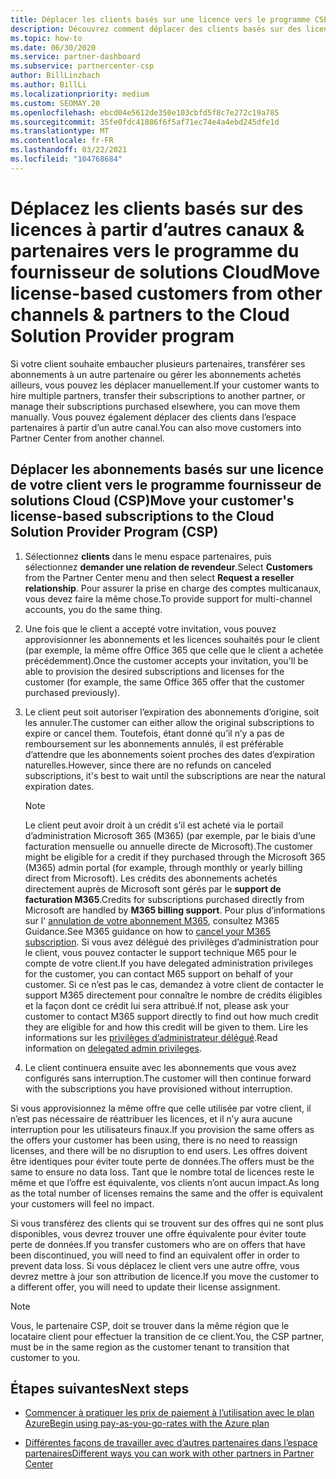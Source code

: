 ```yaml
---
title: Déplacer les clients basés sur une licence vers le programme CSP
description: Découvrez comment déplacer des clients basés sur des licences à partir d’autres canaux ou d’un autre partenaire dans le programme du fournisseur de solutions Cloud (CSP) dans l’espace partenaires.
ms.topic: how-to
ms.date: 06/30/2020
ms.service: partner-dashboard
ms.subservice: partnercenter-csp
author: BillLinzbach
ms.author: BillLi
ms.localizationpriority: medium
ms.custom: SEOMAY.20
ms.openlocfilehash: ebcd04e5612de350e103cbfd5f8c7e272c19a785
ms.sourcegitcommit: 35fe0fdc41886f6f5af71ec74e4a4ebd245dfe1d
ms.translationtype: MT
ms.contentlocale: fr-FR
ms.lasthandoff: 03/22/2021
ms.locfileid: "104768684"
---
```

# <a name="move-license-based-customers-from-other-channels--partners-to-the-cloud-solution-provider-program"></a><span data-ttu-id="cbc43-103">Déplacez les clients basés sur des licences à partir d’autres canaux & partenaires vers le programme du fournisseur de solutions Cloud</span><span class="sxs-lookup"><span data-stu-id="cbc43-103">Move license-based customers from other channels & partners to the Cloud Solution Provider program</span></span>

<span data-ttu-id="cbc43-104">Si votre client souhaite embaucher plusieurs partenaires, transférer ses abonnements à un autre partenaire ou gérer les abonnements achetés ailleurs, vous pouvez les déplacer manuellement.</span><span class="sxs-lookup"><span data-stu-id="cbc43-104">If your customer wants to hire multiple partners, transfer their subscriptions to another partner, or manage their subscriptions purchased elsewhere, you can move them manually.</span></span> <span data-ttu-id="cbc43-105">Vous pouvez également déplacer des clients dans l’espace partenaires à partir d’un autre canal.</span><span class="sxs-lookup"><span data-stu-id="cbc43-105">You can also move customers into Partner Center from another channel.</span></span>

## <a name="move-your-customers-license-based-subscriptions-to-the-cloud-solution-provider-program-csp"></a><span data-ttu-id="cbc43-106">Déplacer les abonnements basés sur une licence de votre client vers le programme fournisseur de solutions Cloud (CSP)</span><span class="sxs-lookup"><span data-stu-id="cbc43-106">Move your customer's license-based subscriptions to the Cloud Solution Provider Program (CSP)</span></span>

1. <span data-ttu-id="cbc43-107">Sélectionnez **clients** dans le menu espace partenaires, puis sélectionnez **demander une relation de revendeur**.</span><span class="sxs-lookup"><span data-stu-id="cbc43-107">Select **Customers** from the Partner Center menu and then select **Request a reseller relationship**.</span></span> <span data-ttu-id="cbc43-108">Pour assurer la prise en charge des comptes multicanaux, vous devez faire la même chose.</span><span class="sxs-lookup"><span data-stu-id="cbc43-108">To provide support for multi-channel accounts, you do the same thing.</span></span>

2. <span data-ttu-id="cbc43-109">Une fois que le client a accepté votre invitation, vous pouvez approvisionner les abonnements et les licences souhaités pour le client (par exemple, la même offre Office 365 que celle que le client a achetée précédemment).</span><span class="sxs-lookup"><span data-stu-id="cbc43-109">Once the customer accepts your invitation, you'll be able to provision the desired subscriptions and licenses for the customer (for example, the same Office 365 offer that the customer purchased previously).</span></span>

3. <span data-ttu-id="cbc43-110">Le client peut soit autoriser l’expiration des abonnements d’origine, soit les annuler.</span><span class="sxs-lookup"><span data-stu-id="cbc43-110">The customer can either allow the original subscriptions to expire or cancel them.</span></span> <span data-ttu-id="cbc43-111">Toutefois, étant donné qu’il n’y a pas de remboursement sur les abonnements annulés, il est préférable d’attendre que les abonnements soient proches des dates d’expiration naturelles.</span><span class="sxs-lookup"><span data-stu-id="cbc43-111">However, since there are no refunds on canceled subscriptions, it's best to wait until the  subscriptions are near the natural expiration dates.</span></span>


   >[!NOTE]
   ><span data-ttu-id="cbc43-112">Le client peut avoir droit à un crédit s’il est acheté via le portail d’administration Microsoft 365 (M365) (par exemple, par le biais d’une facturation mensuelle ou annuelle directe de Microsoft).</span><span class="sxs-lookup"><span data-stu-id="cbc43-112">The customer might be eligible for a credit if they purchased through the Microsoft 365 (M365) admin portal (for example, through monthly or yearly billing direct from Microsoft).</span></span> <span data-ttu-id="cbc43-113">Les crédits des abonnements achetés directement auprès de Microsoft sont gérés par le **support de facturation M365**.</span><span class="sxs-lookup"><span data-stu-id="cbc43-113">Credits for subscriptions purchased directly from Microsoft are handled by **M365 billing support**.</span></span> <span data-ttu-id="cbc43-114">Pour plus d’informations sur l' [annulation de votre abonnement M365](/microsoft-365/commerce/subscriptions/cancel-your-subscription), consultez M365 Guidance.</span><span class="sxs-lookup"><span data-stu-id="cbc43-114">See M365 guidance on how to [cancel your M365 subscription](/microsoft-365/commerce/subscriptions/cancel-your-subscription).</span></span> <span data-ttu-id="cbc43-115">Si vous avez délégué des privilèges d’administration pour le client, vous pouvez contacter le support technique M65 pour le compte de votre client.</span><span class="sxs-lookup"><span data-stu-id="cbc43-115">If you have delegated administration privileges for the customer, you can contact M65 support on behalf of your customer.</span></span> <span data-ttu-id="cbc43-116">Si ce n’est pas le cas, demandez à votre client de contacter le support M365 directement pour connaître le nombre de crédits éligibles et la façon dont ce crédit lui sera attribué.</span><span class="sxs-lookup"><span data-stu-id="cbc43-116">If not, please ask your customer to contact M365 support directly to find out how much credit they are eligible for and how this credit will be given to them.</span></span> <span data-ttu-id="cbc43-117">Lire les informations sur les [privilèges d’administrateur délégué](customers-revoke-admin-privileges.md).</span><span class="sxs-lookup"><span data-stu-id="cbc43-117">Read information on [delegated admin privileges](customers-revoke-admin-privileges.md).</span></span>


4. <span data-ttu-id="cbc43-118">Le client continuera ensuite avec les abonnements que vous avez configurés sans interruption.</span><span class="sxs-lookup"><span data-stu-id="cbc43-118">The customer will then continue forward with the subscriptions you have provisioned without interruption.</span></span>

<span data-ttu-id="cbc43-119">Si vous approvisionnez la même offre que celle utilisée par votre client, il n’est pas nécessaire de réattribuer les licences, et il n’y aura aucune interruption pour les utilisateurs finaux.</span><span class="sxs-lookup"><span data-stu-id="cbc43-119">If you provision the same offers as the offers your customer has been using, there is no need to reassign licenses, and there will be no disruption to end users.</span></span> <span data-ttu-id="cbc43-120">Les offres doivent être identiques pour éviter toute perte de données.</span><span class="sxs-lookup"><span data-stu-id="cbc43-120">The offers must be the same to ensure no data loss.</span></span> <span data-ttu-id="cbc43-121">Tant que le nombre total de licences reste le même et que l’offre est équivalente, vos clients n’ont aucun impact.</span><span class="sxs-lookup"><span data-stu-id="cbc43-121">As long as the total number of licenses remains the same and the offer is equivalent your customers will feel no impact.</span></span>

<span data-ttu-id="cbc43-122">Si vous transférez des clients qui se trouvent sur des offres qui ne sont plus disponibles, vous devrez trouver une offre équivalente pour éviter toute perte de données.</span><span class="sxs-lookup"><span data-stu-id="cbc43-122">If you transfer customers who are on offers that have been discontinued, you will need to find an equivalent offer in order to prevent data loss.</span></span> <span data-ttu-id="cbc43-123">Si vous déplacez le client vers une autre offre, vous devrez mettre à jour son attribution de licence.</span><span class="sxs-lookup"><span data-stu-id="cbc43-123">If you move the customer to a different offer, you will need to update their license assignment.</span></span>

>[!NOTE]
> <span data-ttu-id="cbc43-124">Vous, le partenaire CSP, doit se trouver dans la même région que le locataire client pour effectuer la transition de ce client.</span><span class="sxs-lookup"><span data-stu-id="cbc43-124">You, the CSP partner, must be in the same region as the customer tenant to transition that customer to you.</span></span>

## <a name="next-steps"></a><span data-ttu-id="cbc43-125">Étapes suivantes</span><span class="sxs-lookup"><span data-stu-id="cbc43-125">Next steps</span></span>

- [<span data-ttu-id="cbc43-126">Commencer à pratiquer les prix de paiement à l’utilisation avec le plan Azure</span><span class="sxs-lookup"><span data-stu-id="cbc43-126">Begin using pay-as-you-go-rates with the Azure plan</span></span>](azure-plan-get-started.md)
 

- [<span data-ttu-id="cbc43-127">Différentes façons de travailler avec d’autres partenaires dans l’espace partenaires</span><span class="sxs-lookup"><span data-stu-id="cbc43-127">Different ways you can work with other partners in Partner Center</span></span>](work-with-other-partners.md)